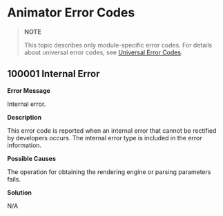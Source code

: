 # Animator Error Codes

> **NOTE**
>
> This topic describes only module-specific error codes. For details about universal error codes, see [Universal Error Codes](../errorcode-universal.md).

## 100001 Internal Error

**Error Message**

Internal error.

**Description**

This error code is reported when an internal error that cannot be rectified by developers occurs. The internal error type is included in the error information.

**Possible Causes**

The operation for obtaining the rendering engine or parsing parameters fails.

**Solution**

N/A
